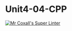 # Unit4-04-CPP
[![Mr Coxall's Super Linter](https://github.com/ICS3U-Programming-Katie-G/Unit4-04-CPP/workflows/Mr%20Coxall's%20Super%20Linter/badge.svg)](https://github.com/ICS3U-Programming-Katie-G/Unit4-04-CPP/actions/)
